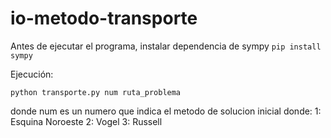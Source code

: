# io-metodo-transporte

Antes de ejecutar el programa, instalar dependencia de sympy `pip install sympy`

Ejecución:
    
`python transporte.py num ruta_problema`

donde num es un numero que indica el metodo de solucion inicial donde:
1: Esquina Noroeste
2: Vogel
3: Russell